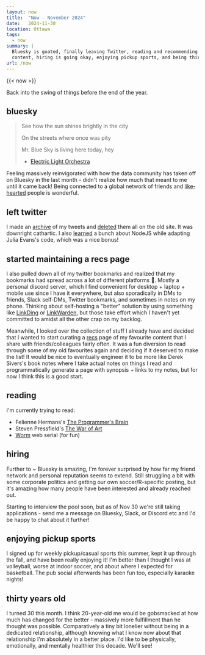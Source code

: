 ```yaml
---
layout: now
title:  "Now - November 2024"
date:   2024-11-30
location: Ottawa
tags: 
  - now
summary: | 
  Bluesky is goated, finally leaving Twitter, reading and recommending \
  content, hiring is going okay, enjoying pickup sports, and being thirty.
url: /now
---
```

{{< now >}}

Back into the swing of things before the end of the year.

## bluesky

> See how the sun shines brightly in the city
> 
> On the streets where once was pity
>
> Mr. Blue Sky is living here today, hey 
> 
> - [Electric Light Orchestra](https://www.youtube.com/watch?v=aQUlA8Hcv4s)

Feeling massively reinvigorated with how the data community has taken off on Bluesky 
in the last month - didn't realize how much that meant to me until it came back! 
Being connected to a global network of friends and [like-hearted](/like-hearted) 
people is wonderful.

## left twitter

I made an [archive](https://tweets.tanho.ca) of my tweets and [deleted](https://github.com/lucahammer/tweetXer/)
them all on the old site. It was downright cathartic. I also [learned](https://github.com/tanho63/tantastic-tweets)
a bunch about NodeJS while adapting Julia Evans's code, which was a nice bonus!

## started maintaining a recs page

I also pulled down all of my twitter bookmarks and realized that my bookmarks had 
spread across a lot of different platforms 🤦. Mostly a personal discord server,
which I find convenient for desktop + laptop + mobile use since I have it everywhere,
but also sporadically in DMs to friends, Slack self-DMs, Twitter bookmarks, 
and sometimes in notes on my phone. Thinking about self-hosting a "better" solution
by using something like [LinkDing](https://github.com/sissbruecker/linkding) or 
[LinkWarden](https://github.com/linkwarden/linkwarden), but those take effort
which I haven't yet committed to amidst all the other crap on my backlog. 

Meanwhile, I looked over the collection of stuff I already have and decided that
I wanted to start curating a [recs](/recs) page of my favourite content that I share
with friends/colleagues fairly often. It was a fun diversion to read through some
of my old favourites again and deciding if it deserved to make the list! It would
be nice to eventually engineer it to be more like Derek Sivers's book notes where
I take actual notes on things I read and programmatically generate a page with
synopsis + links to my notes, but for now I think this is a good start. 

## reading

I'm currently trying to read:
- Felienne Hermans's [The Programmer's Brain](https://www.felienne.com/book)
- Steven Pressfield's [The War of Art](https://stevenpressfield.com/books/the-war-of-art/)
- [Worm](https://parahumans.wordpress.com/) web serial (for fun)

## hiring

Further to ~ Bluesky is amazing, I'm forever surprised by how far my friend network
and personal reputation seems to extend. Still struggling a bit with some corporate 
politics and getting our own soccer/R-specific posting, but it's amazing how many 
people have been interested and already reached out. 

Starting to interview the pool soon, but as of Nov 30 we're still taking applications -
send me a message on Bluesky, Slack, or Discord etc and I'd be happy to chat about
it further!

## enjoying pickup sports

I signed up for weekly pickup/casual sports this summer, kept it up through the 
fall, and have been really enjoying it! I'm better than I thought I was at volleyball, 
worse at indoor soccer, and about where I expected for basketball. The pub social 
afterwards has been fun too, especially karaoke nights! 

## thirty years old

I turned 30 this month. I think 20-year-old me would be gobsmacked at how much
has changed for the better - massively more fulfillment than he thought was possible.
Comparatively a tiny bit lonelier without being in a dedicated relationship, although
knowing what I know now about that relationship I'm absolutely in a better place.
I'd like to be physically, emotionally, and mentally healthier this decade. We'll
see! 

